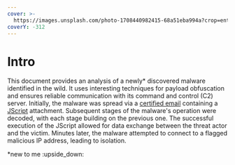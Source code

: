 ```yaml
---
cover: >-
  https://images.unsplash.com/photo-1708440982415-68a51eba994a?crop=entropy&cs=srgb&fm=jpg&ixid=M3wxOTcwMjR8MHwxfHNlYXJjaHw0fHxyb3BlJTIwY2hhb3N8ZW58MHx8fHwxNzQ2NjQ4NTQ1fDA&ixlib=rb-4.1.0&q=85
coverY: -312
---
```


# Intro

This document provides an analysis of a newly\* discovered malware identified in the wild. It uses interesting techniques for payload obfuscation and ensures reliable communication with its command and control (C2) server. Initially, the malware was spread via a [certified email](https://en.wikipedia.org/wiki/Certified_email) containing a [JScript](https://en.wikipedia.org/wiki/JScript) attachment. Subsequent stages of the malware's operation were decoded, with each stage building on the previous one. The successful execution of the JScript allowed for data exchange between the threat actor and the victim. Minutes later, the malware attempted to connect to a flagged malicious IP address, leading to isolation.

\*new to me :upside\_down:
